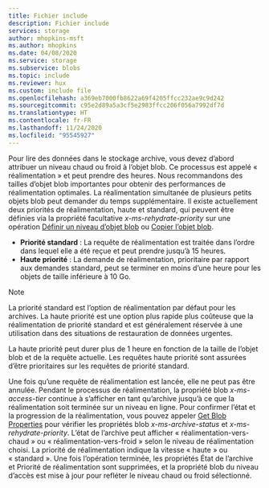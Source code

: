 ```yaml
---
title: Fichier include
description: Fichier include
services: storage
author: mhopkins-msft
ms.author: mhopkins
ms.date: 04/08/2020
ms.service: storage
ms.subservice: blobs
ms.topic: include
ms.reviewer: hux
ms.custom: include file
ms.openlocfilehash: a369eb7000fb8622a69f4205ffcc232ae9c9d242
ms.sourcegitcommit: c95e2d89a5a3cf5e2983ffcc206f056a7992df7d
ms.translationtype: HT
ms.contentlocale: fr-FR
ms.lasthandoff: 11/24/2020
ms.locfileid: "95545927"
---
```

Pour lire des données dans le stockage archive, vous devez d’abord attribuer un niveau chaud ou froid à l’objet blob. Ce processus est appelé « réalimentation » et peut prendre des heures. Nous recommandons des tailles d’objet blob importantes pour obtenir des performances de réalimentation optimales. La réalimentation simultanée de plusieurs petits objets blob peut demander du temps supplémentaire. Il existe actuellement deux priorités de réalimentation, haute et standard, qui peuvent être définies via la propriété facultative *x-ms-rehydrate-priority* sur une opération [Définir un niveau d’objet blob](/rest/api/storageservices/set-blob-tier) ou [Copier l’objet blob](/rest/api/storageservices/copy-blob).

* **Priorité standard** : La requête de réalimentation est traitée dans l’ordre dans lequel elle a été reçue et peut prendre jusqu’à 15 heures.
* **Haute priorité** : La demande de réalimentation, prioritaire par rapport aux demandes standard, peut se terminer en moins d’une heure pour les objets de taille inférieure à 10 Go. 

> [!NOTE]
> La priorité standard est l’option de réalimentation par défaut pour les archives. La haute priorité est une option plus rapide plus coûteuse que la réalimentation de priorité standard et est généralement réservée à une utilisation dans des situations de restauration de données urgentes.
>
> La haute priorité peut durer plus de 1 heure en fonction de la taille de l’objet blob et de la requête actuelle. Les requêtes haute priorité sont assurées d’être prioritaires sur les requêtes de priorité standard.

Une fois qu’une requête de réalimentation est lancée, elle ne peut pas être annulée. Pendant le processus de réalimentation, la propriété blob *x-ms-access-tier* continue à s’afficher en tant qu’archive jusqu’à ce que la réalimentation soit terminée sur un niveau en ligne. Pour confirmer l’état et la progression de la réalimentation, vous pouvez appeler [Get Blob Properties](/rest/api/storageservices/get-blob-properties) pour vérifier les propriétés blob *x-ms-archive-status* et *x-ms-rehydrate-priority*. L’état de l’archive peut afficher « réalimentation-vers-chaud » ou « réalimentation-vers-froid » selon le niveau de réalimentation choisi. La priorité de réalimentation indique la vitesse « haute » ou « standard ». Une fois l’opération terminée, les propriétés État de l’archive et Priorité de réalimentation sont supprimées, et la propriété blob du niveau d’accès est mise à jour pour refléter le niveau chaud ou froid sélectionné.